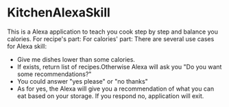 # KitchenAlexaSkill

This is a Alexa application to teach you cook step by step and balance you calories.
For recipe's part:
For calories' part:
There are several use cases for Alexa skill:
* Give me dishes lower than some calories.
* If exists, return list of recipes.Otherwise Alexa will ask you "Do you want some recommendations?"
* You could answer "yes please" or "no thanks"
* As for yes, the Alexa will give you a recommendation of what you can eat based on your storage. If you respond no, application will exit.
